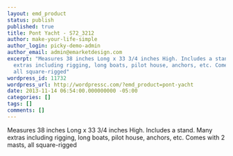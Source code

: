 ```yaml
---
layout: emd_product
status: publish
published: true
title: Pont Yacht - S72_3212
author: make-your-life-simple
author_login: picky-demo-admin
author_email: admin@emarketdesign.com
excerpt: "Measures 38 inches Long x 33 3/4 inches High. Includes a stand.\r\nMany
  extras including rigging, long boats, pilot house, anchors, etc. Comes with 2 masts,
  all square-rigged"
wordpress_id: 11732
wordpress_url: http://wordpressc.com/?emd_product=pont-yacht
date: 2013-11-14 06:54:00.000000000 -05:00
categories: []
tags: []
comments: []
---
```

Measures 38 inches Long x 33 3/4 inches High. Includes a stand.
Many extras including rigging, long boats, pilot house, anchors, etc. Comes with 2 masts, all square-rigged
